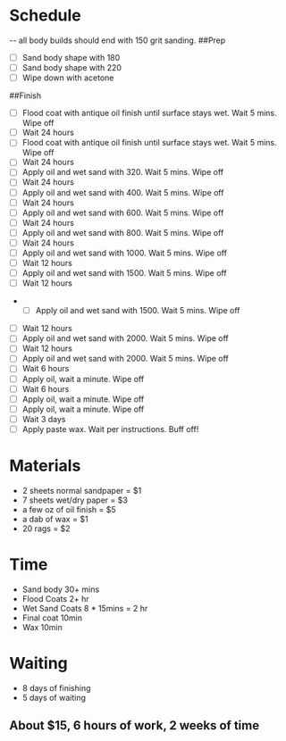 # Schedule
 -- all body builds should end with 150 grit sanding.
##Prep
* [ ] Sand body shape with 180
* [ ] Sand body shape with 220
* [ ] Wipe down with acetone

##Finish

* [ ] Flood coat with antique oil finish until surface stays wet. Wait 5 mins. Wipe off
* [ ] Wait 24 hours
* [ ] Flood coat with antique oil finish until surface stays wet. Wait 5 mins. Wipe off
* [ ] Wait 24 hours
* [ ] Apply oil and wet sand with 320.  Wait 5 mins. Wipe off
* [ ] Wait 24 hours
* [ ] Apply oil and wet sand with 400.  Wait 5 mins. Wipe off
* [ ] Wait 24 hours
* [ ] Apply oil and wet sand with 600.  Wait 5 mins. Wipe off
* [ ] Wait 24 hours
* [ ] Apply oil and wet sand with 800.  Wait 5 mins. Wipe off
* [ ] Wait 24 hours
* [ ] Apply oil and wet sand with 1000.  Wait 5 mins. Wipe off
* [ ] Wait 12 hours
* [ ] Apply oil and wet sand with 1500.  Wait 5 mins. Wipe off
* [ ] Wait 12 hours
* * [ ] Apply oil and wet sand with 1500.  Wait 5 mins. Wipe off
* [ ] Wait 12 hours
* [ ] Apply oil and wet sand with 2000.  Wait 5 mins. Wipe off
* [ ] Wait 12 hours
* [ ] Apply oil and wet sand with 2000.  Wait 5 mins. Wipe off
* [ ] Wait 6 hours
* [ ] Apply oil, wait a minute.  Wipe off
* [ ] Wait 6 hours
* [ ] Apply oil, wait a minute.  Wipe off
* [ ] Apply oil, wait a minute.  Wipe off
* [ ] Wait 3 days
* [ ] Apply paste wax. Wait per instructions. Buff off!

# Materials
* 2 sheets normal sandpaper = $1
* 7 sheets wet/dry paper    = $3
* a few oz of oil finish    = $5
* a dab of wax              = $1
* 20 rags                   = $2

# Time
* Sand body    30+ mins
* Flood Coats  2+ hr
* Wet Sand Coats 8 * 15mins  = 2 hr
* Final coat   10min
* Wax          10min

# Waiting
* 8 days of finishing
* 5 days of waiting

## About $15, 6 hours of work, 2 weeks of time 
